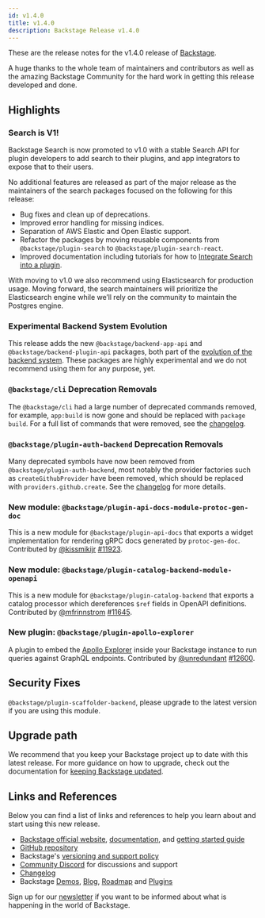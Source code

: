 ```yaml
---
id: v1.4.0
title: v1.4.0
description: Backstage Release v1.4.0
---
```


These are the release notes for the v1.4.0 release of [Backstage](https://backstage.io/).

A huge thanks to the whole team of maintainers and contributors as well as the amazing Backstage Community for the hard work in getting this release developed and done.

## Highlights

### Search is V1!

Backstage Search is now promoted to v1.0 with a stable Search API for plugin developers to add search to their plugins, and app integrators to expose that to their users.

No additional features are released as part of the major release as the maintainers of the search packages focused on the following for this release:

- Bug fixes and clean up of deprecations.
- Improved error handling for missing indices.
- Separation of AWS Elastic and Open Elastic support.
- Refactor the packages by moving reusable components from `@backstage/plugin-search` to `@backstage/plugin-search-react`.
- Improved documentation including tutorials for how to [Integrate Search into a plugin](https://backstage.io/docs/plugins/integrating-search-into-plugins).

With moving to v1.0 we also recommend using Elasticsearch for production usage. Moving forward, the search maintainers will prioritize the Elasticsearch engine while we’ll rely on the community to maintain the Postgres engine.

### Experimental Backend System Evolution

This release adds the new `@backstage/backend-app-api` and `@backstage/backend-plugin-api` packages, both part of the [evolution of the backend system](https://github.com/backstage/backstage/issues/11611). These packages are highly experimental and we do not recommend using them for any purpose, yet.

### `@backstage/cli` Deprecation Removals

The `@backstage/cli` had a large number of deprecated commands removed, for example, `app:build` is now gone and should be replaced with `package build`. For a full list of commands that were removed, see the [changelog](https://github.com/backstage/backstage/blob/master/packages/cli/CHANGELOG.md#0180).

### `@backstage/plugin-auth-backend` Deprecation Removals

Many deprecated symbols have now been removed from `@backstage/plugin-auth-backend`, most notably the provider factories such as `createGithubProvider` have been removed, which should be replaced with `providers.github.create`. See the [changelog](https://github.com/backstage/backstage/blob/master/plugins/auth-backend/CHANGELOG.md#0150) for more details.

### New module: `@backstage/plugin-api-docs-module-protoc-gen-doc`

This is a new module for `@backstage/plugin-api-docs` that exports a widget implementation for rendering gRPC docs generated by `protoc-gen-doc`. Contributed by [@kissmikijr](https://github.com/kissmikijr) [#11923](https://github.com/backstage/backstage/pull/11923).

### New module: `@backstage/plugin-catalog-backend-module-openapi`

This is a new module for `@backstage/plugin-catalog-backend` that exports a catalog processor which dereferences `$ref` fields in OpenAPI definitions. Contributed by [@mfrinnstrom](https://github.com/mfrinnstrom) [#11645](https://github.com/backstage/backstage/pull/11645).

### New plugin: `@backstage/plugin-apollo-explorer`

A plugin to embed the [Apollo Explorer](https://github.com/apollographql/embeddable-explorer/tree/main/packages/explorer) inside your Backstage instance to run queries against GraphQL endpoints. Contributed by [@unredundant](https://github.com/unredundant) [#12600](https://github.com/backstage/backstage/pull/12600).

## Security Fixes

`@backstage/plugin-scaffolder-backend`, please upgrade to the latest version if you are using this module.

## Upgrade path

We recommend that you keep your Backstage project up to date with this latest release. For more guidance on how to upgrade, check out the documentation for [keeping Backstage updated](https://backstage.io/docs/getting-started/keeping-backstage-updated).

## Links and References

Below you can find a list of links and references to help you learn about and start using this new release.

- [Backstage official website](https://backstage.io/), [documentation](https://backstage.io/docs/), and [getting started guide](https://backstage.io/docs/getting-started/)
- [GitHub repository](https://github.com/backstage/backstage)
- Backstage's [versioning and support policy](https://backstage.io/docs/overview/versioning-policy)
- [Community Discord](https://discord.gg/bFESRKVt) for discussions and support
- [Changelog](https://github.com/backstage/backstage/tree/master/docs/releases/v1.4.0-changelog.md)
- Backstage [Demos](https://backstage.io/demos), [Blog](https://backstage.io/blog), [Roadmap](https://backstage.io/docs/overview/roadmap) and [Plugins](https://backstage.io/plugins)

Sign up for our [newsletter](https://mailchi.mp/spotify/backstage-community) if you want to be informed about what is happening in the world of Backstage.
